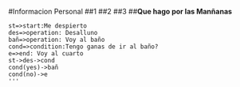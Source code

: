 #Informacion Personal
##1
##2
##3
##**Que hago por las Manñanas**
```flow
st=>start:Me despierto
des=>operation: Desalluno
bañ=>operation: Voy al baño
cond=>condition:Tengo ganas de ir al baño?
e=>end: Voy al cuarto 
st->des->cond
cond(yes)->bañ
cond(no)->e
'''
```

